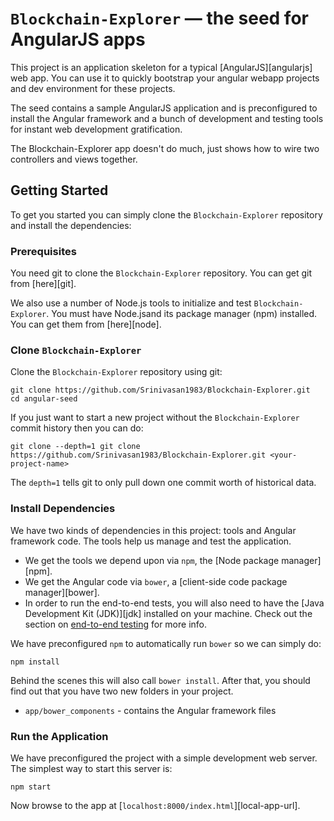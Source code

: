 # `Blockchain-Explorer` — the seed for AngularJS apps

This project is an application skeleton for a typical [AngularJS][angularjs] web app. You can use it
to quickly bootstrap your angular webapp projects and dev environment for these projects.

The seed contains a sample AngularJS application and is preconfigured to install the Angular
framework and a bunch of development and testing tools for instant web development gratification.

The Blockchain-Explorer app doesn't do much, just shows how to wire two controllers and views together.

## Getting Started

To get you started you can simply clone the `Blockchain-Explorer` repository and install the dependencies:

### Prerequisites

You need git to clone the `Blockchain-Explorer` repository. You can get git from [here][git].

We also use a number of Node.js tools to initialize and test `Blockchain-Explorer`. You must have Node.jsand its package manager (npm) installed. You can get them from [here][node].

### Clone `Blockchain-Explorer`

Clone the `Blockchain-Explorer` repository using git:

```
git clone https://github.com/Srinivasan1983/Blockchain-Explorer.git
cd angular-seed
```

If you just want to start a new project without the `Blockchain-Explorer` commit history then you can do:

```
git clone --depth=1 git clone https://github.com/Srinivasan1983/Blockchain-Explorer.git <your-project-name>
```

The `depth=1` tells git to only pull down one commit worth of historical data.

### Install Dependencies

We have two kinds of dependencies in this project: tools and Angular framework code. The tools help
us manage and test the application.

* We get the tools we depend upon via `npm`, the [Node package manager][npm].
* We get the Angular code via `bower`, a [client-side code package manager][bower].
* In order to run the end-to-end tests, you will also need to have the
  [Java Development Kit (JDK)][jdk] installed on your machine. Check out the section on
  [end-to-end testing](#e2e-testing) for more info.

We have preconfigured `npm` to automatically run `bower` so we can simply do:

```
npm install
```

Behind the scenes this will also call `bower install`. After that, you should find out that you have
two new folders in your project.

* `app/bower_components` - contains the Angular framework files

### Run the Application

We have preconfigured the project with a simple development web server. The simplest way to start
this server is:

```
npm start
```

Now browse to the app at [`localhost:8000/index.html`][local-app-url].
